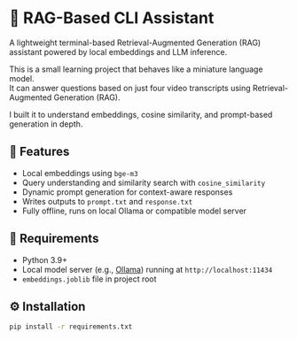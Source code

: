 # 🧠 RAG-Based CLI Assistant

A lightweight terminal-based Retrieval-Augmented Generation (RAG) assistant powered by local embeddings and LLM inference.

This is a small learning project that behaves like a miniature language model.  
It can answer questions based on just four video transcripts using Retrieval-Augmented Generation (RAG).  

I built it to understand embeddings, cosine similarity, and prompt-based generation in depth.  

## 🚀 Features
- Local embeddings using `bge-m3`
- Query understanding and similarity search with `cosine_similarity`
- Dynamic prompt generation for context-aware responses
- Writes outputs to `prompt.txt` and `response.txt`
- Fully offline, runs on local Ollama or compatible model server

## 🧩 Requirements
- Python 3.9+
- Local model server (e.g., [Ollama](https://ollama.ai)) running at `http://localhost:11434`
- `embeddings.joblib` file in project root

## ⚙️ Installation
```bash
pip install -r requirements.txt

